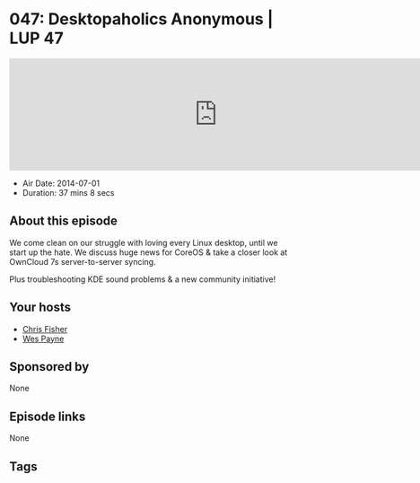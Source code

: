 # 047: Desktopaholics Anonymous  | LUP 47

<iframe src="https://player.fireside.fm/v2/RUkczH-V+iySLFeVQ?theme=dark" width="740" height="200" frameborder="0" scrolling="no"></iframe>

* Air Date: 2014-07-01
* Duration: 37 mins 8 secs

## About this episode

We come clean on our struggle with loving every Linux desktop, until we start up the hate. We discuss huge news for CoreOS & take a closer look at OwnCloud 7s server-to-server syncing.

Plus troubleshooting KDE sound problems & a new community initiative!

## Your hosts
* [Chris Fisher](https://linuxunplugged.com/hosts/chrislas)
* [Wes Payne](https://linuxunplugged.com/hosts/wes)

## Sponsored by

None



## Episode links

None



## Tags


